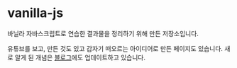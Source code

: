 # vanilla-js

바닐라 자바스크립트로 연습한 결과물을 정리하기 위해 만든 저장소입니다.

유튜브를 보고, 만든 것도 있고 갑자기 떠오르는 아이디어로 만든 페이지도 있습니다. 새로 알게 된 개념은 [블로그](https://jelee603.github.io/ToyProject)에도 업데이트하고 있습니다.